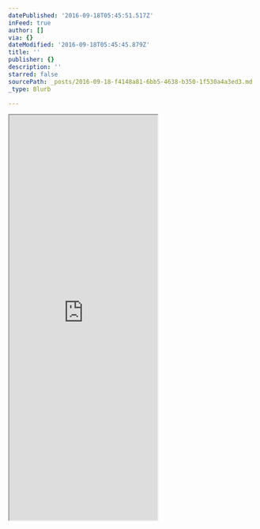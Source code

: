 ```yaml
---
datePublished: '2016-09-18T05:45:51.517Z'
inFeed: true
author: []
via: {}
dateModified: '2016-09-18T05:45:45.879Z'
title: ''
publisher: {}
description: ''
starred: false
sourcePath: _posts/2016-09-18-f4148a81-6bb5-4638-b350-1f530a4a3ed3.md
_type: Blurb

---
```

<iframe src="https://the-grid.github.io/ed-userhtml/?g=eJwlkEFvgzAMhe_7FSTSjoPYCQSq0gmNXbrRUw-9AgmQCkpF6Oj49UvXgy29Z-uz9V62ppnKQXt2qlPazfPVboJgWRa_Hce21349DsFQXm2gh0qr92uVEhhAuBa74gQUJJHwMYoiACkg5BIJqrdY-JxLjgwIV8B8FoYcEQkfkIABhoKgkVFMRAPcd0sP1mNm2Z298ozdddwgNFKUSRjVAhXBtTjmHzbP1v36yb_PhTmaTByKr6U4Z5cib28Hsz-RULPnFasvBG09EfEDwr0mRSIdK6beYtTcpRSQMep12rTdnNL4If7DqMZJ6SmlTtv5t9cpfTobZ5R9Py7Nre8dWOvLbhs8A9z9Ac-WXy4" height="820" style=""></iframe>